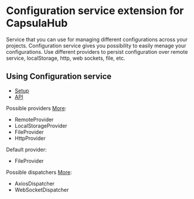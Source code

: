 # Configuration service extension for CapsulaHub

Service that you can use for managing different configurations across your projects.
Configuration service gives you possibility to easily menage your configurations.
Use different providers to persist configuration over remote service, localStorage, http, web sockets, file, etc.

Using Configuration service
------

* [Setup](https://github.com/capsulajs/capsulahub-extensions/packages/configuration/blob/master/docs/c.md)
* [API](https://github.com/capsulajs/capsulahub-extensions/packages/configuration/blob/master/docs/api.md)

Possible providers [More](https://github.com/capsulajs/configuration-service/tree/develop/src/provider):
- RemoteProvider
- LocalStorageProvider
- FileProvider
- HttpProvider

Default provider:

- FileProvider

Possible dispatchers [More](https://github.com/capsulajs/capsulajs-transport-providers):

- AxiosDispatcher
- WebSocketDispatcher
